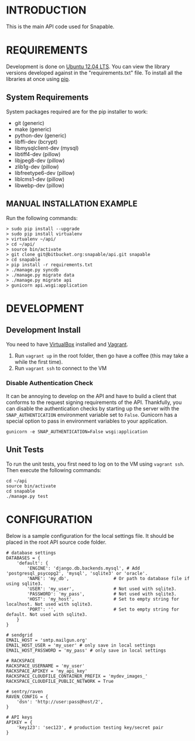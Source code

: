 # INTRODUCTION #
This is the main API code used for Snapable.

# REQUIREMENTS #
Development is done on [Ubuntu 12.04 LTS](http://www.ubuntu.com/).
You can view the library versions developed against in the "requirements.txt" file.
To install all the libraries at once using [pip](http://www.pip-installer.org/).

## System Requirements ##
System packages required are for the pip installer to work:

* git (generic)
* make (generic)
* python-dev (generic)
* libffi-dev (bcrypt)
* libmysqlclient-dev (mysql) 
* libtiff4-dev  (pillow)
* libjpeg8-dev (pillow)
* zlib1g-dev (pillow)
* libfreetype6-dev (pillow)
* liblcms1-dev (pillow)
* libwebp-dev (pillow)

## MANUAL INSTALLATION EXAMPLE ##
Run the following commands:

    > sudo pip install --upgrade
    > sudo pip install virtualenv
    > virtualenv ~/api/
    > cd ~/api/
    > source bin/activate
    > git clone git@bitbucket.org:snapable/api.git snapable
    > cd snapable
    > pip install -r requirements.txt
    > ./manage.py syncdb
    > ./manage.py migrate data
    > ./manage.py migrate api
    > gunicorn api.wsgi:application

# DEVELOPMENT #

## Development Install ##

You need to have [VirtualBox](https://www.virtualbox.org/) installed and [Vagrant](http://www.vagrantup.com/).

1. Run ``vagrant up`` in the root folder, then go have a coffee (this may take a while the first time).
2. Run ``vagrant ssh`` to connect to the VM

### Disable Authentication Check ###
It can be annoying to develop on the API and have to build a client that conforms to the request
signing requirements of the API. Thankfully, you can disable the authentication checks by starting up
the server with the ``SNAP_AUTHENTICATION`` environment variable set to ``False``. Gunicorn has a special
option to pass in environment variables to your application.

``gunicorn -e SNAP_AUTHENTICATION=False wsgi:application``

## Unit Tests ##
To run the unit tests, you first need to log on to the VM using ``vagrant ssh``. Then execute the following commands:

    cd ~/api
    source bin/activate
    cd snapable
    ./manage.py test

# CONFIGURATION #
Below is a sample configuration for the local settings file. It should be placed 
in the root API source code folder.

    # database settings
    DATABASES = {
        'default': {
            'ENGINE': 'django.db.backends.mysql', # Add 'postgresql_psycopg2', 'mysql', 'sqlite3' or 'oracle'.
            'NAME': 'my_db',                 # Or path to database file if using sqlite3.
            'USER': 'my_user',               # Not used with sqlite3.
            'PASSWORD': 'my_pass',           # Not used with sqlite3.
            'HOST': 'my_host',               # Set to empty string for localhost. Not used with sqlite3.
            'PORT': '',                      # Set to empty string for default. Not used with sqlite3.
        }
    }

    # sendgrid
    EMAIL_HOST = 'smtp.mailgun.org'
    EMAIL_HOST_USER = 'my_user' # only save in local settings
    EMAIL_HOST_PASSWORD = 'my_pass' # only save in local settings

    # RACKSPACE
    RACKSPACE_USERNAME = 'my_user'
    RACKSPACE_APIKEY = 'my_api_key'
    RACKSPACE_CLOUDFILE_CONTAINER_PREFIX = 'mydev_images_'
    RACKSPACE_CLOUDFILE_PUBLIC_NETWORK = True

    # sentry/raven
    RAVEN_CONFIG = {
        'dsn': 'http://user:pass@host/2',
    }

    # API keys
    APIKEY = {
        'key123': 'sec123', # production testing key/secret pair
    }